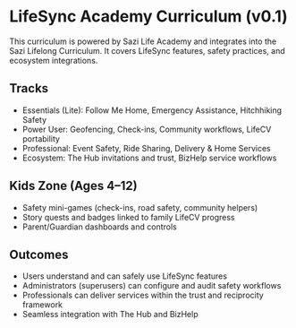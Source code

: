 # LifeSync Academy Curriculum (v0.1)

This curriculum is powered by Sazi Life Academy and integrates into the Sazi Lifelong Curriculum. It covers LifeSync features, safety practices, and ecosystem integrations.

## Tracks

- Essentials (Lite): Follow Me Home, Emergency Assistance, Hitchhiking Safety
- Power User: Geofencing, Check-ins, Community workflows, LifeCV portability
- Professional: Event Safety, Ride Sharing, Delivery & Home Services
- Ecosystem: The Hub invitations and trust, BizHelp service workflows

## Kids Zone (Ages 4–12)

- Safety mini-games (check-ins, road safety, community helpers)
- Story quests and badges linked to family LifeCV progress
- Parent/Guardian dashboards and controls

## Outcomes

- Users understand and can safely use LifeSync features
- Administrators (superusers) can configure and audit safety workflows
- Professionals can deliver services within the trust and reciprocity framework
- Seamless integration with The Hub and BizHelp
